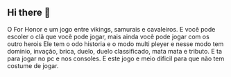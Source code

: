 ## Hi there 👋

<!--**Cemsegurado/Cemsegurado-->
O For Honor e um jogo entre vikings, samurais e cavaleiros.
E você pode escoler o clã que você pode jogar, mais ainda você pode jogar com os outro herois 
Ele tem o odo historia e o modo multi pleyer e nesse modo tem dominio, invação, brica, duelo, duelo classificado, mata mata e tributo.
E ta para jogar no pc e nos consoles. E este jogo e meio dificil para que não tem costume de jogar.
